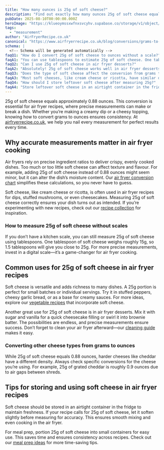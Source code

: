 ```yaml
---
title: "How many ounces is 25g of soft cheese?"
description: "Find out exactly how many ounces 25g of soft cheese equals for perfect air fryer recipes. Convert grams to ounces effortlessly!"
pubDate: 2025-08-10T00:00:00.000Z
heroImage: "https://klueoymssxwfnxsvcyhv.supabase.co/storage/v1/object/public/Shmucket/how-many-ounces-is-25g-of-soft-cheese.webp"
tags:
  - "measurement"
author: "AirFryerRecipe.co.uk"
canonical: "https://www.airfryerrecipe.co.uk/blog/conversions/grams-to-ounces/how-many-ounces-is-25g-of-soft-cheese"
schema: |
  <!-- Schema will be generated automatically -->
faqQ1: "How do I convert 25g of soft cheese to ounces without a scale?"
faqA1: "You can use tablespoons to estimate 25g of soft cheese. One tablespoon is roughly 15g, so 1.5 tablespoons will give you approximately 25g (0.88 ounces). For more accuracy, consider investing in a digital kitchen scale."
faqQ2: "Can I use 25g of soft cheese in air fryer desserts?"
faqA2: "Absolutely! 25g of soft cheese works well in air fryer desserts like mini cheesecakes or stuffed pastries. Its creamy texture adds richness without overpowering other flavours. Just ensure you measure it accurately for the best results."
faqQ3: "Does the type of soft cheese affect the conversion from grams to ounces?"
faqA3: "Most soft cheeses, like cream cheese or ricotta, have similar densities, so 25g will generally equal 0.88 ounces. However, whipped or low-fat varieties might vary slightly. Always check the packaging for specific weight details."
faqQ4: "How should I store leftover soft cheese after measuring 25g?"
faqA4: "Store leftover soft cheese in an airtight container in the fridge. It should stay fresh for up to a week. If you’ve opened a new package, use it within a few days for the best quality in your air fryer recipes."
---
```

<p>25g of soft cheese equals approximately 0.88 ounces. This conversion is essential for air fryer recipes, where precise measurements can make or break a dish. Whether you’re making a creamy dip or a cheesy topping, knowing how to convert grams to ounces ensures consistency. At <a href=https://www.airfryerrecipe.co.uk>airfryerrecipe.co.uk</a>, we help you nail every measurement for perfect results every time.</p>  

<h2>Why accurate measurements matter in air fryer cooking</h2>  
<p>Air fryers rely on precise ingredient ratios to deliver crispy, evenly cooked dishes. Too much or too little soft cheese can affect texture and flavour. For example, adding 25g of soft cheese instead of 0.88 ounces might seem minor, but it can alter the dish’s moisture content. Our <a href=https://www.airfryerrecipe.co.uk/air-fryer-conversion-chart>air fryer conversion chart</a> simplifies these calculations, so you never have to guess.</p>  

<p>Soft cheese, like cream cheese or ricotta, is often used in air fryer recipes for dips, stuffed mushrooms, or even cheesecakes. Measuring 25g of soft cheese correctly ensures your dish turns out as intended. If you’re experimenting with new recipes, check out our <a href=https://www.airfryerrecipe.co.uk/recipes>recipe collection</a> for inspiration.</p>  

<h3>How to measure 25g of soft cheese without scales</h3>  
<p>If you don’t have a kitchen scale, you can still measure 25g of soft cheese using tablespoons. One tablespoon of soft cheese weighs roughly 15g, so 1.5 tablespoons will give you close to 25g. For more precise measurements, invest in a digital scale—it’s a game-changer for air fryer cooking.</p>  

<h2>Common uses for 25g of soft cheese in air fryer recipes</h2>  
<p>Soft cheese is versatile and adds richness to many dishes. A 25g portion is perfect for small batches or individual servings. Try it in stuffed peppers, cheesy garlic bread, or as a base for creamy sauces. For more ideas, explore our <a href=https://www.airfryerrecipe.co.uk/recipe-category/vegetables>vegetable recipes</a> that incorporate soft cheese.</p>  

<p>Another great use for 25g of soft cheese is in air fryer desserts. Mix it with sugar and vanilla for a quick cheesecake filling or swirl it into brownie batter. The possibilities are endless, and precise measurements ensure success. Don’t forget to clean your air fryer afterward—our <a href=https://www.airfryerrecipe.co.uk/air-fryer-cleaner>cleaning guide</a> makes it easy.</p>  

<h3>Converting other cheese types from grams to ounces</h3>  
<p>While 25g of soft cheese equals 0.88 ounces, harder cheeses like cheddar have a different density. Always check specific conversions for the cheese you’re using. For example, 25g of grated cheddar is roughly 0.9 ounces due to air gaps between shreds.</p>  

<h2>Tips for storing and using soft cheese in air fryer recipes</h2>  
<p>Soft cheese should be stored in an airtight container in the fridge to maintain freshness. If your recipe calls for 25g of soft cheese, let it soften slightly before measuring for accuracy. This ensures smooth mixing and even cooking in the air fryer.</p>  

<p>For meal prep, portion 25g of soft cheese into small containers for easy use. This saves time and ensures consistency across recipes. Check out our <a href=https://www.airfryerrecipe.co.uk/recipe-category/meal-prep>meal prep ideas</a> for more time-saving tips.</p>
